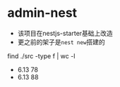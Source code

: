 # admin-nest

- 该项目在nestjs-starter基础上改造
- 更之前的架子是`nest new`搭建的


find ./src -type f | wc -l 
- 6.13 78
- 6.13 88